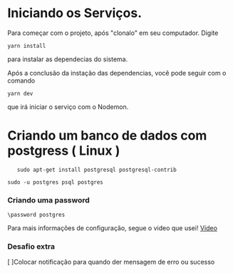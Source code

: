 # Iniciando os Serviços.

Para começar com o projeto, após "clonalo" em seu computador. Digite
```
yarn install
```
para instalar as dependecias do sistema.

Após a conclusão da instação das dependencias, você pode seguir com o comando 
```
yarn dev
```
 que irá iniciar o serviço com o Nodemon.


 # Criando um banco de dados com postgress ( Linux )
 ```
    sudo apt-get install postgresql postgresql-contrib
 ```

 ```
 sudo -u postgres psql postgres
 ```

 ### Criando uma password
 ```
 \password postgres
 ```

Para mais informações de configuração, segue o video que usei!
[Vídeo](https://www.youtube.com/watch?v=Phkf71aZL7A)


### Desafio extra
[ ]Colocar notificação para quando der mensagem de erro ou sucesso
